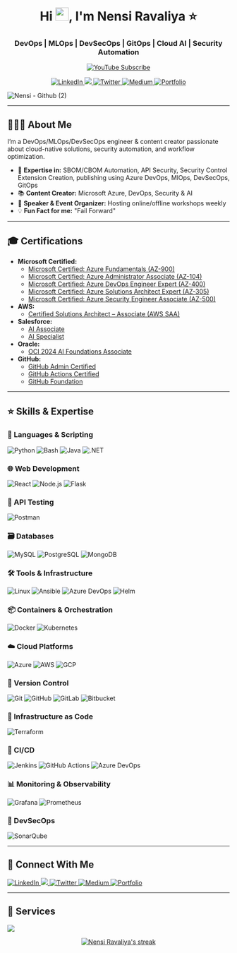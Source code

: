 <h1 align="center">Hi <img src="https://raw.githubusercontent.com/MartinHeinz/MartinHeinz/master/wave.gif" width="30px" height="30px">, I'm Nensi Ravaliya ⭐</h1>

<h3 align="center"> DevOps | MLOps | DevSecOps | GitOps | Cloud AI | Security Automation</h3>

<p align="center">
  <a href="https://www.youtube.com/@yatricloud?sub_confirmation=1">
    <img src="https://img.shields.io/badge/Subscribe-FF0000?style=for-the-badge&logo=youtube&logoColor=white" alt="YouTube Subscribe"/>
  </a>
</p>

<p align="center">
    <a href="https://www.linkedin.com/in/nencyravaliya28/">
    <img src="https://img.shields.io/badge/LinkedIn-0077B5?style=for-the-badge&logo=linkedin&logoColor=white" alt="LinkedIn"/>
  </a>
   <a href="https://www.instagram.com/nensiravaliya">
  <img src="https://img.shields.io/badge/Instagram-E4405F?style=for-the-badge&logo=instagram&logoColor=white"/>
</a>
  <a href="https://twitter.com/NencyRavaliya">
    <img src="https://img.shields.io/badge/Twitter-1DA1F2?style=for-the-badge&logo=twitter&logoColor=white" alt="Twitter"/>
  </a>
  <a href="https://medium.com/@ravaliyanensi">
    <img src="https://img.shields.io/badge/Medium-12100E?style=for-the-badge&logo=medium&logoColor=white" alt="Medium"/>
  </a>
    <a href="https://nensiportfolio.yatricloud.com/">
    <img src="https://img.shields.io/badge/Portfolio-ff4828?style=for-the-badge&logo=About.me&logoColor=white" alt="Portfolio"/>
  </a>
</p>

![Nensi - Github (2)](https://github.com/user-attachments/assets/7fe59eae-9eff-4f0a-8a0f-6d894e355fec)

---

## 👩🏻‍💻 About Me

I’m a DevOps/MLOps/DevSecOps engineer & content creator passionate about cloud-native solutions, security automation, and workflow optimization.

- 🧠 **Expertise in:** SBOM/CBOM Automation, API Security, Security Control Extension Creation, publishing using Azure DevOps, MlOps, DevSecOps, GitOps
- 📚 **Content Creator:** Microsoft Azure, DevOps, Security & AI 
- 🎤 **Speaker & Event Organizer:** Hosting online/offline workshops weekly
- 💡 **Fun Fact for me:** "Fail Forward"

---

## 🎓 Certifications

- **Microsoft Certified:**
  - [Microsoft Certified: Azure Fundamentals (AZ-900)](https://learn.microsoft.com/api/credentials/share/en-us/NensiRavaliya-0405/9DC2B1E87E64F153?sharingId=E61424E04CEC8F78)
  - [Microsoft Certified: Azure Administrator Associate (AZ-104)](https://learn.microsoft.com/api/credentials/share/en-us/RavaliyaNensi-4062/9AE854F1BBDEBA68?sharingId=A2798E4D7514E179)
  - [Microsoft Certified: Azure DevOps Engineer Expert (AZ-400)](https://learn.microsoft.com/api/credentials/share/en-us/RavaliyaNensi-4062/EF95D8A4378F7746?sharingId=A2798E4D7514E179)
  - [Microsoft Certified: Azure Solutions Architect Expert (AZ-305)](https://learn.microsoft.com/api/credentials/share/en-us/RavaliyaNensi-4062/922AC22A6D9136E4?sharingId=A2798E4D7514E179)
  - [Microsoft Certified: Azure Security Engineer Associate (AZ-500)](https://learn.microsoft.com/api/credentials/share/en-us/RavaliyaNensi-4062/7D4DA7328D61D440?sharingId=A2798E4D7514E179)
- **AWS:** 
  - [Certified Solutions Architect – Associate (AWS SAA)](https://www.credly.com/badges/57a1cad6-37d6-4ede-a741-48fbb6f12028/public_url)
- **Salesforce:**
  - [AI Associate](https://www.salesforce.com/trailblazer/nensiravaliya)
  - [AI Specialist](https://www.salesforce.com/trailblazer/dfaqp9mzd2h1q91ljb)
- **Oracle:** 
  - [OCI 2024 AI Foundations Associate](https://catalog-education.oracle.com/ords/certview/sharebadge?id=69313C350597911329E6329601321F5931EE5DAAB8F9B740896676607F06D136)
- **GitHub:**
  - [GitHub Admin Certified](https://www.credly.com/badges/6b41acd1-102b-4cec-a838-d39d1588a9c6/public_url)
  - [GitHub Actions Certified](https://www.credly.com/badges/4bcfb73e-05ff-4cc4-b1e9-c479eeb7ffe9/public_url)
  - [GitHub Foundation]()

---


## ⭐ Skills & Expertise

### 🧠 Languages & Scripting
![Python](https://img.shields.io/badge/Python-3776AB?style=for-the-badge&logo=python&logoColor=white)
![Bash](https://img.shields.io/badge/Bash-4EAA25?style=for-the-badge&logo=gnubash&logoColor=white)
![Java](https://img.shields.io/badge/Java-ED8B00?style=for-the-badge&logo=openjdk&logoColor=white)
![.NET](https://img.shields.io/badge/.NET-512BD4?style=for-the-badge&logo=dotnet&logoColor=white)

### 🌐 Web Development
![React](https://img.shields.io/badge/React-20232A?style=for-the-badge&logo=react&logoColor=61DAFB)
![Node.js](https://img.shields.io/badge/Node.js-339933?style=for-the-badge&logo=nodedotjs&logoColor=white)
![Flask](https://img.shields.io/badge/Flask-000000?style=for-the-badge&logo=flask&logoColor=white)

### 🔗 API Testing
![Postman](https://img.shields.io/badge/Postman-FF6C37?style=for-the-badge&logo=postman&logoColor=white)

### 🗃️ Databases
![MySQL](https://img.shields.io/badge/MySQL-005C84?style=for-the-badge&logo=mysql&logoColor=white)
![PostgreSQL](https://img.shields.io/badge/Postgres-4169E1?style=for-the-badge&logo=postgresql&logoColor=white)
![MongoDB](https://img.shields.io/badge/MongoDB-4EA94B?style=for-the-badge&logo=mongodb&logoColor=white)

### 🛠️ Tools & Infrastructure
![Linux](https://img.shields.io/badge/Linux-FCC624?style=for-the-badge&logo=linux&logoColor=black)
![Ansible](https://img.shields.io/badge/Ansible-EE0000?style=for-the-badge&logo=ansible&logoColor=white)
![Azure DevOps](https://img.shields.io/badge/Azure--DevOps-0078D7?style=for-the-badge&logo=azuredevops&logoColor=white)
![Helm](https://img.shields.io/badge/Helm-0F1689?style=for-the-badge&logo=helm&logoColor=white)

### 📦 Containers & Orchestration
![Docker](https://img.shields.io/badge/Docker-2496ED?style=for-the-badge&logo=docker&logoColor=white)
![Kubernetes](https://img.shields.io/badge/Kubernetes-326CE5?style=for-the-badge&logo=kubernetes&logoColor=white)

### ☁️ Cloud Platforms
![Azure](https://img.shields.io/badge/Azure-0072C6?style=for-the-badge&logo=microsoftazure&logoColor=white)
![AWS](https://img.shields.io/badge/AWS-232F3E?style=for-the-badge&logo=amazonaws&logoColor=white)
![GCP](https://img.shields.io/badge/GCP-4285F4?style=for-the-badge&logo=googlecloud&logoColor=white)

### 🔁 Version Control
![Git](https://img.shields.io/badge/Git-F05032?style=for-the-badge&logo=git&logoColor=white)
![GitHub](https://img.shields.io/badge/GitHub-181717?style=for-the-badge&logo=github&logoColor=white)
![GitLab](https://img.shields.io/badge/GitLab-FC6D26?style=for-the-badge&logo=gitlab&logoColor=white)
![Bitbucket](https://img.shields.io/badge/Bitbucket-0052CC?style=for-the-badge&logo=bitbucket&logoColor=white)

### 🧱 Infrastructure as Code
![Terraform](https://img.shields.io/badge/Terraform-7B42BC?style=for-the-badge&logo=terraform&logoColor=white)

### 🚀 CI/CD
![Jenkins](https://img.shields.io/badge/Jenkins-D24939?style=for-the-badge&logo=jenkins&logoColor=white)
![GitHub Actions](https://img.shields.io/badge/GitHub%20Actions-2088FF?style=for-the-badge&logo=githubactions&logoColor=white)
![Azure DevOps](https://img.shields.io/badge/Azure--Pipelines-0078D7?style=for-the-badge&logo=azuredevops&logoColor=white)

### 📊 Monitoring & Observability
![Grafana](https://img.shields.io/badge/Grafana-F46800?style=for-the-badge&logo=grafana&logoColor=white)
![Prometheus](https://img.shields.io/badge/Prometheus-E6522C?style=for-the-badge&logo=prometheus&logoColor=white)

### 🔐 DevSecOps
![SonarQube](https://img.shields.io/badge/SonarQube-4E9BCD?style=for-the-badge&logo=sonarqube&logoColor=white)

---

## 🤝 Connect With Me

<p align="left">
    <a href="https://www.linkedin.com/in/nencyravaliya28/">
    <img src="https://img.shields.io/badge/LinkedIn-0077B5?style=for-the-badge&logo=linkedin&logoColor=white" alt="LinkedIn"/>
  </a>
   <a href="https://www.instagram.com/nensiravaliya">
  <img src="https://img.shields.io/badge/Instagram-E4405F?style=for-the-badge&logo=instagram&logoColor=white"/>
</a>
  <a href="https://twitter.com/NencyRavaliya">
    <img src="https://img.shields.io/badge/Twitter-1DA1F2?style=for-the-badge&logo=twitter&logoColor=white" alt="Twitter"/>
  </a>
  <a href="https://medium.com/@ravaliyanensi">
    <img src="https://img.shields.io/badge/Medium-12100E?style=for-the-badge&logo=medium&logoColor=white" alt="Medium"/>
  </a>
    <a href="https://www.nensiravaliya.me">
    <img src="https://img.shields.io/badge/Portfolio-ff4828?style=for-the-badge&logo=About.me&logoColor=white" alt="Portfolio"/>
  </a>
</p>

---

## 💼 Services

<p align="left">
<a href="https://github.com/sponsors/Nency-Ravaliya"><img align="center" src="https://img.shields.io/badge/sponsor-30363D?style=for-the-badge&logo=GitHub-Sponsors&logoColor=#white" /></a>
</p>

<p align="center">
    <a href="https://github.com/Nency-Ravaliya/github-readme-streak-stats">
        <img title="🔥 Get streak stats for your profile at git.io/streak-stats" alt="Nensi Ravaliya's streak" src="https://github-readme-streak-stats.herokuapp.com/?user=Nency-Ravaliya&theme=black-ice&hide_border=true&stroke=0000&background=060A0CD0"/>
    </a>
</p>

